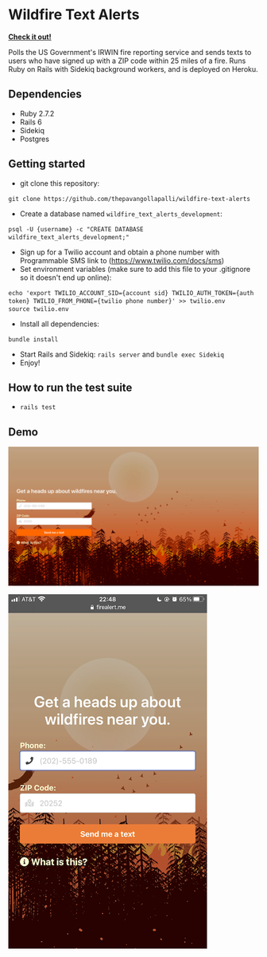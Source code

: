 # Wildfire Text Alerts

**[Check it out!](https://www.firealert.me)**

Polls the US Government's IRWIN fire reporting service and sends texts to users who have signed up with a ZIP code within 25 miles of a fire. Runs Ruby on Rails with Sidekiq background workers, and is deployed on Heroku.

## Dependencies
* Ruby 2.7.2
* Rails 6
* Sidekiq
* Postgres

## Getting started
* git clone this repository: 
```
git clone https://github.com/thepavangollapalli/wildfire-text-alerts
```
* Create a database named `wildfire_text_alerts_development`: 
```
psql -U {username} -c "CREATE DATABASE wildfire_text_alerts_development;"
```
* Sign up for a Twilio account and obtain a phone number with Programmable SMS link to (https://www.twilio.com/docs/sms)
* Set environment variables (make sure to add this file to your .gitignore so it doesn't end up online):
```
echo 'export TWILIO_ACCOUNT_SID={account sid} TWILIO_AUTH_TOKEN={auth token} TWILIO_FROM_PHONE={twilio phone number}' >> twilio.env
source twilio.env
```
* Install all dependencies:
```
bundle install
```
* Start Rails and Sidekiq: `rails server` and `bundle exec Sidekiq`
* Enjoy!

## How to run the test suite
* `rails test`

## Demo
![desktop screenshot](desktop_demo.png?raw=true)

![mobile screenshot](mobile_demo.png?raw=true)
